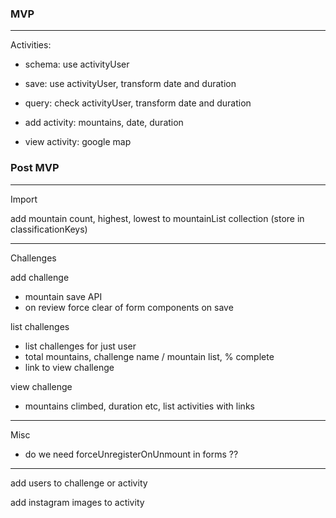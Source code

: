 ### MVP

---

Activities:

- schema: use activityUser

- save: use activityUser, transform date and duration

- query: check activityUser, transform date and duration

- add activity: mountains, date, duration

- view activity: google map



### Post MVP

---

Import

add mountain count, highest, lowest to mountainList collection (store in classificationKeys)


---

Challenges

add challenge

- mountain save API
- on review force clear of form components on save

list challenges

- list challenges for just user
- total mountains, challenge name / mountain list, % complete
- link to view challenge

view challenge

- mountains climbed, duration etc, list activities with links

---

Misc

- do we need forceUnregisterOnUnmount in forms ??

---

add users to challenge or activity

add instagram images to activity
